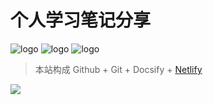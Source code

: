 <!-- {docsify-ignore}  忽略副标题-->

<!-- # Headline
## hello  {docsify-ignore} -->

# 个人学习笔记分享
![logo](https://docsify.js.org/_media/icon.svg ':size=WIDTHxHEIGHT')
![logo](https://docsify.js.org/_media/icon.svg ':size=50x100')
![logo](https://docsify.js.org/_media/icon.svg ':size=100')

> 本站构成 Github + Git + Docsify + [Netlify](https://www.netlify.com/)

![](https://badgen.net/github/stars/maimai977977/MaiMaiNote)
